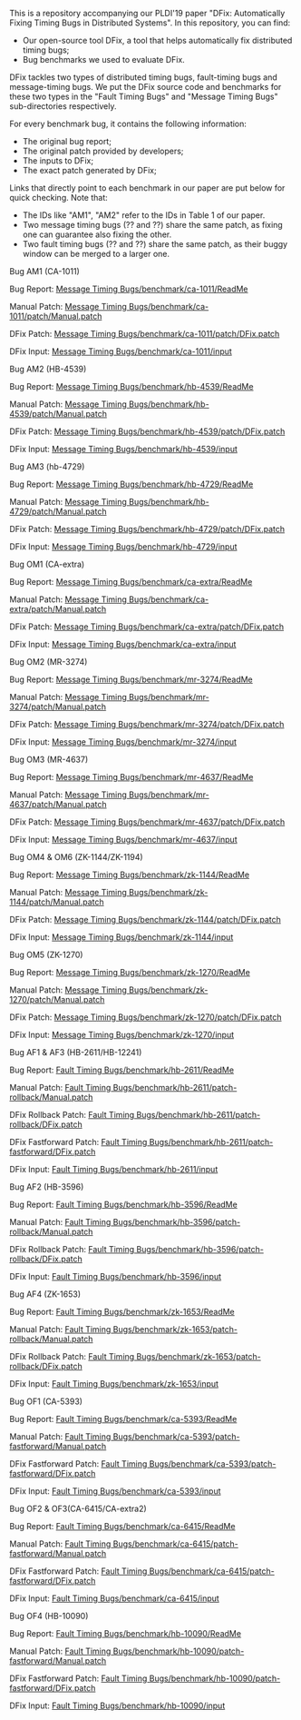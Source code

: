 This is a repository accompanying our PLDI'19 paper "DFix: Automatically Fixing Timing Bugs in Distributed Systems".
In this repository, you can find:
- Our open-source tool DFix, a tool that helps automatically fix distributed timing bugs;
- Bug benchmarks we used to evaluate DFix.

DFix tackles two types of distributed timing bugs, fault-timing bugs and message-timing bugs. We put the DFix source code and benchmarks for these two types in the "Fault Timing Bugs" and "Message Timing Bugs" sub-directories respectively.

For every benchmark bug, it contains the following information:
  * The original bug report;
  * The original patch provided by developers;
  * The inputs to DFix;
  * The exact patch generated by DFix;

Links that directly point to each benchmark in our paper are put below for quick checking. 
Note that:
  * The IDs like "AM1", "AM2" refer to the IDs in Table 1 of our paper.
  * Two message timing bugs (?? and ??) share the same patch, as fixing one can guarantee also fixing the other.
  * Two fault timing bugs (?? and ??) share the same patch, as their buggy window can be merged to a larger one.

Bug AM1 (CA-1011)

Bug Report: [Message Timing Bugs/benchmark/ca-1011/ReadMe](Message%20Timing%20Bugs/benchmark/ca-1011/ReadMe)

Manual Patch: [Message Timing Bugs/benchmark/ca-1011/patch/Manual.patch](Message%20Timing%20Bugs/benchmark/ca-1011/patch/Manual.patch)

DFix Patch: [Message Timing Bugs/benchmark/ca-1011/patch/DFix.patch](Message%20Timing%20Bugs/benchmark/ca-1011/patch/DFix.patch)

DFix Input: [Message Timing Bugs/benchmark/ca-1011/input](Message%20Timing%20Bugs/benchmark/ca-1011/input)

Bug AM2 (HB-4539)

Bug Report: [Message Timing Bugs/benchmark/hb-4539/ReadMe](Message%20Timing%20Bugs/benchmark/hb-4539/ReadMe)

Manual Patch: [Message Timing Bugs/benchmark/hb-4539/patch/Manual.patch](Message%20Timing%20Bugs/benchmark/hb-4539/patch/Manual.patch)

DFix Patch: [Message Timing Bugs/benchmark/hb-4539/patch/DFix.patch](Message%20Timing%20Bugs/benchmark/hb-4539/patch/DFix.patch)

DFix Input: [Message Timing Bugs/benchmark/hb-4539/input](Message%20Timing%20Bugs/benchmark/hb-4539/input)

Bug AM3 (hb-4729)

Bug Report: [Message Timing Bugs/benchmark/hb-4729/ReadMe](Message%20Timing%20Bugs/benchmark/hb-4729/ReadMe)

Manual Patch: [Message Timing Bugs/benchmark/hb-4729/patch/Manual.patch](Message%20Timing%20Bugs/benchmark/hb-4729/patch/Manual.patch)

DFix Patch: [Message Timing Bugs/benchmark/hb-4729/patch/DFix.patch](Message%20Timing%20Bugs/benchmark/hb-4729/patch/DFix.patch)

DFix Input: [Message Timing Bugs/benchmark/hb-4729/input](Message%20Timing%20Bugs/benchmark/hb-4729/input)

Bug OM1 (CA-extra)

Bug Report: [Message Timing Bugs/benchmark/ca-extra/ReadMe](Message%20Timing%20Bugs/benchmark/ca-extra/ReadMe)

Manual Patch: [Message Timing Bugs/benchmark/ca-extra/patch/Manual.patch](Message%20Timing%20Bugs/benchmark/ca-extra/patch/Manual.patch)

DFix Patch: [Message Timing Bugs/benchmark/ca-extra/patch/DFix.patch](Message%20Timing%20Bugs/benchmark/ca-extra/patch/DFix.patch)
 
DFix Input: [Message Timing Bugs/benchmark/ca-extra/input](Message%20Timing%20Bugs/benchmark/ca-extra/input)

Bug OM2 (MR-3274)

Bug Report: [Message Timing Bugs/benchmark/mr-3274/ReadMe](Message%20Timing%20Bugs/benchmark/mr-3274/ReadMe)

Manual Patch: [Message Timing Bugs/benchmark/mr-3274/patch/Manual.patch](Message%20Timing%20Bugs/benchmark/mr-3274/patch/Manual.patch)

DFix Patch: [Message Timing Bugs/benchmark/mr-3274/patch/DFix.patch](Message%20Timing%20Bugs/benchmark/mr-3274/patch/DFix.patch)

DFix Input: [Message Timing Bugs/benchmark/mr-3274/input](Message%20Timing%20Bugs/benchmark/mr-3274/input)

Bug OM3 (MR-4637)

Bug Report: [Message Timing Bugs/benchmark/mr-4637/ReadMe](Message%20Timing%20Bugs/benchmark/mr-4637/ReadMe)

Manual Patch: [Message Timing Bugs/benchmark/mr-4637/patch/Manual.patch](Message%20Timing%20Bugs/benchmark/mr-4637/patch/Manual.patch)

DFix Patch: [Message Timing Bugs/benchmark/mr-4637/patch/DFix.patch](Message%20Timing%20Bugs/benchmark/mr-4637/patch/DFix.patch)

DFix Input: [Message Timing Bugs/benchmark/mr-4637/input](Message%20Timing%20Bugs/benchmark/mr-4637/input)

Bug OM4 & OM6 (ZK-1144/ZK-1194)

Bug Report: [Message Timing Bugs/benchmark/zk-1144/ReadMe](Message%20Timing%20Bugs/benchmark/zk-1144/ReadMe)

Manual Patch: [Message Timing Bugs/benchmark/zk-1144/patch/Manual.patch](Message%20Timing%20Bugs/benchmark/zk-1144/patch/Manual.patch)

DFix Patch: [Message Timing Bugs/benchmark/zk-1144/patch/DFix.patch](Message%20Timing%20Bugs/benchmark/zk-1144/patch/DFix.patch)

DFix Input: [Message Timing Bugs/benchmark/zk-1144/input](Message%20Timing%20Bugs/benchmark/zk-1144/input)

Bug OM5 (ZK-1270)

Bug Report: [Message Timing Bugs/benchmark/zk-1270/ReadMe](Message%20Timing%20Bugs/benchmark/zk-1270/ReadMe)

Manual Patch: [Message Timing Bugs/benchmark/zk-1270/patch/Manual.patch](Message%20Timing%20Bugs/benchmark/zk-1270/patch/Manual.patch)

DFix Patch: [Message Timing Bugs/benchmark/zk-1270/patch/DFix.patch](Message%20Timing%20Bugs/benchmark/zk-1270/patch/DFix.patch)

DFix Input: [Message Timing Bugs/benchmark/zk-1270/input](Message%20Timing%20Bugs/benchmark/zk-1270/input)


Bug AF1 & AF3 (HB-2611/HB-12241)

Bug Report: [Fault Timing Bugs/benchmark/hb-2611/ReadMe](Fault%20Timing%20Bugs/benchmark/hb-2611/ReadMe)

Manual Patch: [Fault Timing Bugs/benchmark/hb-2611/patch-rollback/Manual.patch](Fault%20Timing%20Bugs/benchmark/hb-2611/patch-rollback/Manual.patch)

DFix Rollback Patch: [Fault Timing Bugs/benchmark/hb-2611/patch-rollback/DFix.patch](Fault%20Timing%20Bugs/benchmark/hb-2611/patch-rollback/DFix.patch)

DFix Fastforward Patch: [Fault Timing Bugs/benchmark/hb-2611/patch-fastforward/DFix.patch](Fault%20Timing%20Bugs/benchmark/hb-2611/patch-fastforward/DFix.patch)

DFix Input: [Fault Timing Bugs/benchmark/hb-2611/input](Fault%20Timing%20Bugs/benchmark/hb-2611/input)

Bug AF2 (HB-3596)

Bug Report: [Fault Timing Bugs/benchmark/hb-3596/ReadMe](Fault%20Timing%20Bugs/benchmark/hb-3596/ReadMe)

Manual Patch: [Fault Timing Bugs/benchmark/hb-3596/patch-rollback/Manual.patch](Fault%20Timing%20Bugs/benchmark/hb-3596/patch-rollback/Manual.patch)

DFix Rollback Patch: [Fault Timing Bugs/benchmark/hb-3596/patch-rollback/DFix.patch](Fault%20Timing%20Bugs/benchmark/hb-3596/patch-rollback/DFix.patch)

DFix Input: [Fault Timing Bugs/benchmark/hb-3596/input](Fault%20Timing%20Bugs/benchmark/hb-3596/input)

Bug AF4 (ZK-1653)

Bug Report: [Fault Timing Bugs/benchmark/zk-1653/ReadMe](Fault%20Timing%20Bugs/benchmark/zk-1653/ReadMe)

Manual Patch: [Fault Timing Bugs/benchmark/zk-1653/patch-rollback/Manual.patch](Fault%20Timing%20Bugs/benchmark/zk-1653/patch-rollback/Manual.patch)

DFix Rollback Patch: [Fault Timing Bugs/benchmark/zk-1653/patch-rollback/DFix.patch](Fault%20Timing%20Bugs/benchmark/zk-1653/patch-rollback/DFix.patch)

DFix Input: [Fault Timing Bugs/benchmark/zk-1653/input](Fault%20Timing%20Bugs/benchmark/zk-1653/input)

Bug OF1 (CA-5393)

Bug Report: [Fault Timing Bugs/benchmark/ca-5393/ReadMe](Fault%20Timing%20Bugs/benchmark/ca-5393/ReadMe)

Manual Patch: [Fault Timing Bugs/benchmark/ca-5393/patch-fastforward/Manual.patch](Fault%20Timing%20Bugs/benchmark/ca-5393/patch-fastforward/Manual.patch)

DFix Fastforward Patch: [Fault Timing Bugs/benchmark/ca-5393/patch-fastforward/DFix.patch](Fault%20Timing%20Bugs/benchmark/ca-5393/patch-fastforward/DFix.patch)

DFix Input: [Fault Timing Bugs/benchmark/ca-5393/input](Fault%20Timing%20Bugs/benchmark/ca-5393/input)

Bug OF2 & OF3(CA-6415/CA-extra2)

Bug Report: [Fault Timing Bugs/benchmark/ca-6415/ReadMe](Fault%20Timing%20Bugs/benchmark/ca-6415/ReadMe)

Manual Patch: [Fault Timing Bugs/benchmark/ca-6415/patch-fastforward/Manual.patch](Fault%20Timing%20Bugs/benchmark/ca-6415/patch-fastforward/Manual.patch)

DFix Fastforward Patch: [Fault Timing Bugs/benchmark/ca-6415/patch-fastforward/DFix.patch](Fault%20Timing%20Bugs/benchmark/ca-6415/patch-fastforward/DFix.patch)

DFix Input: [Fault Timing Bugs/benchmark/ca-6415/input](Fault%20Timing%20Bugs/benchmark/ca-6415/input)

Bug OF4 (HB-10090)

Bug Report: [Fault Timing Bugs/benchmark/hb-10090/ReadMe](Fault%20Timing%20Bugs/benchmark/hb-10090/ReadMe)

Manual Patch: [Fault Timing Bugs/benchmark/hb-10090/patch-fastforward/Manual.patch](Fault%20Timing%20Bugs/benchmark/hb-10090/patch-fastforward/Manual.patch)

DFix Fastforward Patch: [Fault Timing Bugs/benchmark/hb-10090/patch-fastforward/DFix.patch](Fault%20Timing%20Bugs/benchmark/hb-10090/patch-fastforward/DFix.patch)

DFix Input: [Fault Timing Bugs/benchmark/hb-10090/input](Fault%20Timing%20Bugs/benchmark/hb-10090/input)



